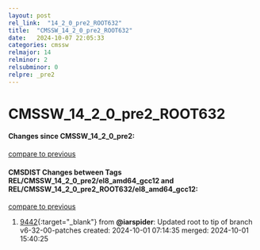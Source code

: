 ```yaml
---
layout: post
rel_link:  "14_2_0_pre2_ROOT632"
title:  "CMSSW_14_2_0_pre2_ROOT632"
date:   2024-10-07 22:05:33
categories: cmssw
relmajor: 14
relminor: 2
relsubminor: 0
relpre: _pre2
---
```


# CMSSW_14_2_0_pre2_ROOT632
#### Changes since CMSSW_14_2_0_pre2:
[compare to previous](https://github.com/cms-sw/cmssw/compare/CMSSW_14_2_0_pre2...CMSSW_14_2_0_pre2_ROOT632)



#### CMSDIST Changes between Tags REL/CMSSW_14_2_0_pre2/el8_amd64_gcc12 and REL/CMSSW_14_2_0_pre2_ROOT632/el8_amd64_gcc12:
[compare to previous](https://github.com/cms-sw/cmsdist/compare/REL/CMSSW_14_2_0_pre2/el8_amd64_gcc12...REL/CMSSW_14_2_0_pre2_ROOT632/el8_amd64_gcc12)



1. [9442](http://github.com/cms-sw/cmsdist/pull/9442){:target="_blank"}  from **@iarspider**: Updated root to tip of branch v6-32-00-patches created: 2024-10-01 07:14:35 merged: 2024-10-01 15:40:25